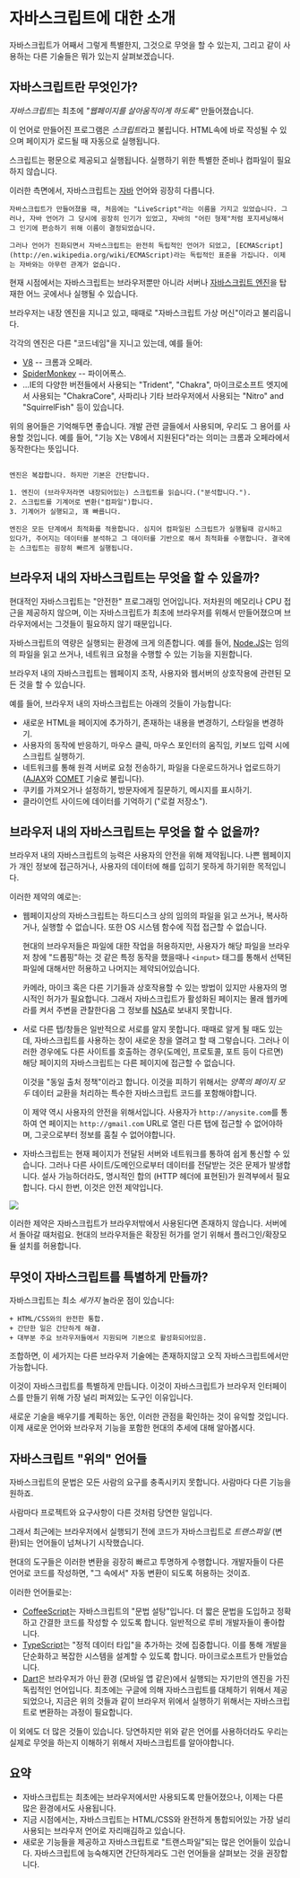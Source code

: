 # 자바스크립트에 대한 소개

자바스크립트가 어째서 그렇게 특별한지, 그것으로 무엇을 할 수 있는지, 그리고 같이 사용하는 다른 기술들은 뭐가 있는지 살펴보겠습니다.

## 자바스크립트란 무엇인가?

*자바스크립트*는 최초에 *"웹페이지를 살아움직이게 하도록"* 만들어졌습니다.

이 언어로 만들어진 프로그램은 *스크립트*라고 불립니다. HTML속에 바로 작성될 수 있으며 페이지가 로드될 때 자동으로 실행됩니다.

스크립트는 평문으로 제공되고 실행됩니다. 실행하기 위한 특별한 준비나 컴파일이 필요하지 않습니다.

이러한 측면에서, 자바스크립트는 [자바](http://en.wikipedia.org/wiki/Java) 언어와 굉장히 다릅니다.

```smart header="왜 <u>자바</u>스크립트인가?"
자바스크립트가 만들어졌을 때, 처음에는 "LiveScript"라는 이름을 가지고 있었습니다. 그러나, 자바 언어가 그 당시에 굉장히 인기가 있었고, 자바의 "어린 형제"처럼 포지셔닝해서 그 인기에 편승하기 위해 이름이 결정되었습니다.

그러나 언어가 진화되면서 자바스크립트는 완전히 독립적인 언어가 되었고, [ECMAScript](http://en.wikipedia.org/wiki/ECMAScript)라는 독립적인 표준을 가집니다. 이제는 자바와는 아무런 관계가 없습니다.
```

현재 시점에서는 자바스크립트는 브라우저뿐만 아니라 서버나 [자바스크립트 엔진](https://en.wikipedia.org/wiki/JavaScript_engine)을 탑재한 어느 곳에서나 실행될 수 있습니다.

브라우저는 내장 엔진을 지니고 있고, 때때로 "자바스크립트 가상 머신"이라고 불리웁니다.

각각의 엔진은 다른 "코드네임"을 지니고 있는데, 예를 들어:

- [V8](https://en.wikipedia.org/wiki/V8_(JavaScript_engine)) -- 크롬과 오페라.
- [SpiderMonkey](https://en.wikipedia.org/wiki/SpiderMonkey) -- 파이어폭스.
- ...IE의 다양한 버전들에서 사용되는 "Trident", "Chakra", 마이크로소프트 엣지에서 사용되는 "ChakraCore", 사파리나 기타 브라우저에서 사용되는 "Nitro" and "SquirrelFish" 등이 있습니다.

위의 용어들은 기억해두면 좋습니다. 개발 관련 글들에서 사용되며, 우리도 그 용어를 사용할 것입니다. 예를 들어, "기능 X는 V8에서 지원된다"라는 의미는 크롬과 오페라에서 동작한다는 뜻입니다.

```smart header="엔진은 어떻게 동작할까?"

엔진은 복잡합니다. 하지만 기본은 간단합니다.

1. 엔진이 (브라우저라면 내장되어있는) 스크립트를 읽습니다.("분석합니다.").
2. 스크립트를 기계어로 변환("컴파일")합니다.
3. 기계어가 실행되고, 꽤 빠릅니다.

엔진은 모든 단계에서 최적화를 적용합니다. 심지어 컴파일된 스크립트가 실행될때 감시하고 있다가, 주어지는 데이터를 분석하고 그 데이터를 기반으로 해서 최적화를 수행합니다. 결국에는 스크립트는 굉장히 빠르게 실행됩니다.
```

## 브라우저 내의 자바스크립트는 무엇을 할 수 있을까?

현대적인 자바스크립트는 "안전한" 프로그래밍 언어입니다. 저차원의 메모리나 CPU 접근을 제공하지 않으며, 이는 자바스크립트가 최초에 브라우저를 위해서 만들어졌으며 브라우저에서는 그것들이 필요하지 않기 때문입니다.

자바스크립트의 역량은 실행되는 환경에 크게 의존합니다. 예를 들어, [Node.JS](https://wikipedia.org/wiki/Node.js)는 임의의 파일을 읽고 쓰거나, 네트워크 요청을 수행할 수 있는 기능을 지원합니다.

브라우저 내의 자바스크립트는 웹페이지 조작, 사용자와 웹서버의 상호작용에 관련된 모든 것을 할 수 있습니다.

예를 들어, 브라우저 내의 자바스크립트는 아래의 것들이 가능합니다:

- 새로운 HTML을 페이지에 추가하기, 존재하는 내용을 변경하기, 스타일을 변경하기.
- 사용자의 동작에 반응하기, 마우스 클릭, 마우스 포인터의 움직임, 키보드 입력 시에 스크립트 실행하기.
- 네트워크를 통해 원격 서버로 요청 전송하기, 파일을 다운로드하거나 업로드하기 ([AJAX](https://en.wikipedia.org/wiki/Ajax_(programming))와 [COMET](https://en.wikipedia.org/wiki/Comet_(programming)) 기술로 불립니다).
- 쿠키를 가져오거나 설정하기, 방문자에게 질문하기, 메시지를 표시하기.
- 클라이언트 사이드에 데이터를 기억하기 ("로컬 저장소").

## 브라우저 내의 자바스크립트는 무엇을 할 수 없을까?

브라우저 내의 자바스크립트의 능력은 사용자의 안전을 위해 제약됩니다. 나쁜 웹페이지가 개인 정보에 접근하거나, 사용자의 데이터에 해를 입히기 못하게 하기위한 목적입니다.

이러한 제약의 예로는:

- 웹페이지상의 자바스크립트는 하드디스크 상의 임의의 파일을 읽고 쓰거나, 복사하거나, 실행할 수 없습니다. 또한 OS 시스템 함수에 직접 접근할 수 없습니다.

    현대의 브라우저들은 파일에 대한 작업을 허용하지만, 사용자가 해당 파일을 브라우저 창에 "드롭핑"하는 것 같은 특정 동작을 했을때나 `<input>` 태그를 통해서 선택된 파일에 대해서만 허용하고 나머지는 제약되어있습니다.

    카메라, 마이크 혹은 다른 기기들과 상호작용할 수 있는 방법이 있지만 사용자의 명시적인 허가가 필요합니다. 그래서 자바스크립트가 활성화된 페이지는 몰래 웹카메라를 켜서 주변을 관찰한다음 그 정보를 [NSA](https://en.wikipedia.org/wiki/National_Security_Agency)로 보내지 못합니다.
- 서로 다른 탭/창들은 일반적으로 서로를 알지 못합니다. 때때로 알게 될 때도 있는데, 자바스크립트를 사용하는 창이 새로운 창을 열려고 할 때 그렇습니다. 그러나 이러한 경우에도 다른 사이트를 호출하는 경우(도메인, 프로토콜, 포트 등이 다르면) 해당 페이지의 자바스크립트는 다른 페이지에 접근할 수 없습니다.

    이것을 "동일 출처 정책"이라고 합니다. 이것을 피하기 위해서는 *양쪽의 페이지 모두* 데이터 교환을 처리하는 특수한 자바스크립트 코드를 포함해야합니다.

    이 제약 역시 사용자의 안전을 위해서입니다. 사용자가 `http://anysite.com`를 통하여 연 페이지는 `http://gmail.com` URL로 열린 다른 탭에 접근할 수 없어야하며, 그곳으로부터 정보를 훔칠 수 없어야합니다.
- 자바스크립트는 현재 페이지가 전달된 서버와 네트워크를 통하여 쉽게 통신할 수 있습니다. 그러나 다른 사이트/도메인으로부터 데이터를 전달받는 것은 문제가 발생합니다. 설사 가능하더라도, 명시적인 합의 (HTTP 헤더에 표현된)가 원격부에서 필요합니다. 다시 한번, 이것은 안전 제약입니다.

![](limitations.png)

이러한 제약은 자바스크립트가 브라우저밖에서 사용된다면 존재하지 않습니다. 서버에서 돌아갈 때처럼요. 현대의 브라우저들은 확장된 허가를 얻기 위해서 플러그인/확장모듈 설치를 허용합니다.

## 무엇이 자바스크립트를 특별하게 만들까?

자바스크립트는 최소 *세가지* 놀라운 점이 있습니다:

```compare
+ HTML/CSS와의 완전한 통합.
+ 간단한 일은 간단하게 해결.
+ 대부분 주요 브라우저들에서 지원되며 기본으로 활성화되어있음.
```

조합하면, 이 세가지는 다른 브라우저 기술에는 존재하지않고 오직 자바스크립트에서만 가능합니다.

이것이 자바스크립트를 특별하게 만듭니다. 이것이 자바스크립트가 브라우저 인터페이스를 만들기 위해 가장 널리 퍼져있는 도구인 이유입니다.

새로운 기술을 배우기를 계획하는 동안, 이러한 관점을 확인하는 것이 유익할 것입니다. 이제 새로운 언어와 브라우저 기능을 포함한 현대의 추세에 대해 알아봅시다.

## 자바스크립트 "위의" 언어들

자바스크립트의 문법은 모든 사람의 요구를 충족시키지 못합니다. 사람마다 다른 기능을 원하죠.

사람마다 프로젝트와 요구사항이 다른 것처럼 당연한 일입니다.

그래서 최근에는 브라우저에서 실행되기 전에 코드가 자바스크립트로 *트랜스파일* (변환)되는 언어들이 넘쳐나기 시작했습니다.

현대의 도구들은 이러한 변환을 굉장히 빠르고 투명하게 수행합니다. 개발자들이 다른 언어로 코드를 작성하면, "그 속에서" 자동 변환이 되도록 허용하는 것이죠.

이러한 언어들로는:

- [CoffeeScript](http://coffeescript.org/)는 자바스크립트의 "문법 설탕"입니다. 더 짧은 문법을 도입하고 정확하고 간결한 코드를 작성할 수 있도록 합니다. 일반적으로 루비 개발자들이 좋아합니다.
- [TypeScript](http://www.typescriptlang.org/)는 "정적 데이터 타입"을 추가하는 것에 집중합니다. 이를 통해 개발을 단순화하고 복잡한 시스템을 설계할 수 있도록 합니다. 마이크로소프트가 만들었습니다.
- [Dart](https://www.dartlang.org/)은 브라우저가 아닌 환경 (모바일 앱 같은)에서 실행되는 자기만의 엔진을 가진 독립적인 언어입니다. 최초에는 구글에 의해 자바스크립트를 대체하기 위해서 제공되었으나, 지금은 위의 것들과 같이 브라우저 위에서 실행하기 위해서는 자바스크립트로 변환하는 과정이 필요합니다.

이 외에도 더 많은 것들이 있습니다. 당연하지만 위와 같은 언어를 사용하더라도 우리는 실제로 무엇을 하는지 이해하기 위해서 자바스크립트를 알아야합니다.

## 요약

- 자바스크립트는 최초에는 브라우저에서만 사용되도록 만들어졌으나, 이제는 다른 많은 환경에서도 사용됩니다.
- 지금 시점에서는, 자바스크립트는 HTML/CSS와 완전하게 통합되어있는 가장 널리 사용되는 브라우저 언어로 자리매김하고 있습니다.
- 새로운 기능들을 제공하고 자바스크립트로 "트랜스파일"되는 많은 언어들이 있습니다. 자바스크립트에 능숙해지면 간단하게라도 그런 언어들을 살펴보는 것을 권장합니다.

